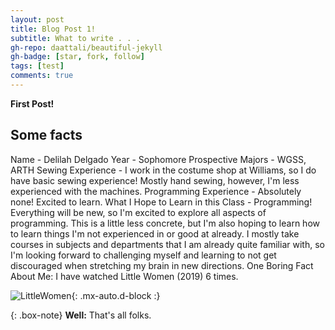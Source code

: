 ```yaml
---
layout: post
title: Blog Post 1!
subtitle: What to write . . .
gh-repo: daattali/beautiful-jekyll
gh-badge: [star, fork, follow]
tags: [test]
comments: true
---
```


**First Post!**

## Some facts
Name - Delilah Delgado
Year - Sophomore 
Prospective Majors - WGSS, ARTH
Sewing Experience - I work in the costume shop at Williams, so I do have basic sewing experience! Mostly hand sewing, however, I'm less experienced with the machines. 
Programming Experience - Absolutely none! Excited to learn. 
What I Hope to Learn in this Class - Programming! Everything will be new, so I'm excited to explore all aspects of programming. This is a little less concrete, but I'm also hoping to learn how to learn things I'm not experienced in or good at already. I mostly take courses in subjects and departments that I am already quite familiar with, so I'm looking forward to challenging myself and learning to not get discouraged when stretching my brain in new directions. 
One Boring Fact About Me: I have watched Little Women (2019) 6 times.

![LittleWomen](https://delilahdelgado.github.io/img/littlewomen.jpg){: .mx-auto.d-block :}

{: .box-note}
**Well:** That's all folks.
